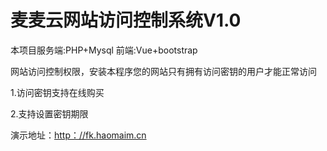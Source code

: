 # 麦麦云网站访问控制系统V1.0
本项目服务端:PHP+Mysql 
前端:Vue+bootstrap 

网站访问控制权限，安装本程序您的网站只有拥有访问密钥的用户才能正常访问 

1.访问密钥支持在线购买

2.支持设置密钥期限

演示地址：<a href="http：//fk.haomaim.cn">http：//fk.haomaim.cn</a>
